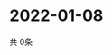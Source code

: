 # 2022-01-08
  共 0条

  <!-- BEGIN -->
  <!-- 最后更新时间Sat Jan 08 2022 11:02:57 GMT+0000 (Coordinated Universal Time) -->
  
  <!-- END -->
  
  